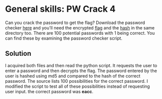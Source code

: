 # General skills: PW Crack 4
Can you crack the password to get the flag?
Download the password checker [here](https://artifacts.picoctf.net/c/59/level4.py) and you'll need the encrypted [flag](https://artifacts.picoctf.net/c/59/level4.flag.txt.enc) and the [hash](https://artifacts.picoctf.net/c/59/level4.hash.bin) in the same directory too.
There are 100 potential passwords with 1 being correct. You can find these by examining the password checker script.

## Solution
I acquired both files and then read the python script. It requests the user to enter a password and then decrypts the flag. The password entered by the user is hashed using md5 and compared to the hash of the correct password. The source lists 100 possibilities for the correct password. I modified the script to test all of these possibilities instead of requesting user input. the correct password was **eacc**.